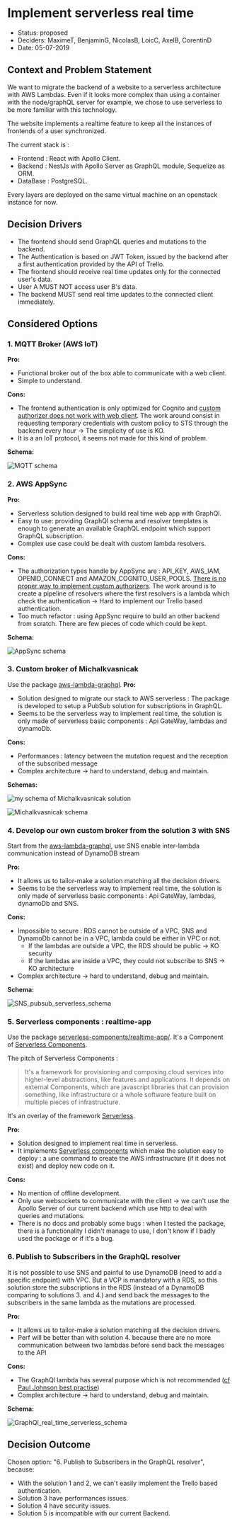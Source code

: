 # Implement serverless real time

* Status: proposed
* Deciders: MaximeT, BenjaminG, NicolasB, LoicC, AxelB, CorentinD
* Date: 05-07-2019


## Context and Problem Statement

We want to migrate the backend of a website to a serverless architecture with AWS Lambdas. 
Even if it looks more complex than using a container with the node/graphQL server for example,
we chose to use serverless to be more familiar with this technology.

The website implements a realtime feature to keep all the instances of frontends of a user synchronized.

The current stack is :
* Frontend : React with Apollo Client.
* Backend : NestJs with Apollo Server as GraphQL module, Sequelize as ORM.
* DataBase : PostgreSQL.

Every layers are deployed on the same virtual machine on an openstack instance for now.

## Decision Drivers

* The frontend should send GraphQL queries and mutations to the backend.
* The Authentication is based on JWT Token, issued by the backend 
after a first authentication provided by the API of Trello.
* The frontend should receive real time updates only for the connected user's data.
* User A MUST NOT access user B's data.
* The backend MUST send real time updates to the connected client immediately.

## Considered Options

### 1. MQTT Broker (AWS IoT)

**Pro:**

* Functional broker out of the box able to communicate with a web client.
* Simple to understand.

**Cons:**

* The frontend authentication is only optimized for Cognito and
 [custom authorizer does not work with web client](https://github.com/aws/aws-iot-device-sdk-js/issues/169).
The work around consist in requesting temporary credentials with custom policy to STS through
the backend every hour &rarr; The simplicity of use is KO.   
* It is a an IoT protocol, it seems not made for this kind of problem.

**Schema:**

![MQTT schema](Schema_serverless_pubsub_mqtt.png)

### 2. AWS AppSync

**Pro:**

* Serverless solution designed to build real time web app with GraphQl.
* Easy to use: providing GraphQl schema and resolver templates is enough to generate 
an available GraphQL endpoint which support GraphQL subscription.
* Complex use case could be dealt with custom lambda resolvers.

**Cons:** 

* The authorization types handle by AppSync are : API_KEY, AWS_IAM, OPENID_CONNECT and
 AMAZON_COGNITO_USER_POOLS.
 [There is no proper way to implement custom authorizers](https://github.com/aws/aws-appsync-community/issues/2). 
 The work around is to create a pipeline of resolvers where the first resolvers is a lambda 
 which check the authentication &rarr; Hard to implement our Trello based authentication.
* Too much refactor : using AppSync require to build an other backend from scratch. 
There are few pieces of code which could be kept.

**Schema:**

![AppSync schema](appsync_schema.png)

### 3. Custom broker of Michalkvasnicak

Use the package [aws-lambda-graphql](https://github.com/michalkvasnicak/aws-lambda-graphql).
**Pro:** 

* Solution designed to migrate our stack to AWS serverless :
 The package is developed to setup a PubSub solution for subscriptions in GraphQL.
* Seems to be the serverless way to implement real time, the solution is only made of serverless basic
 components : Api GateWay, lambdas and dynamoDb.

**Cons:** 

* Performances : latency between the mutation request and the reception of the subscribed message
* Complex architecture &rarr; hard to understand, debug and maintain.

**Schemas:**

![my schema of Michalkvasnicak solution](my_schema_of_Michalkvasnicak_solution.jpg)

![Michalkvasnicak schema](michalkvasnicak_schema.svg)

### 4. Develop our own custom broker from the solution 3 with SNS

Start from the [aws-lambda-graphql](https://github.com/michalkvasnicak/aws-lambda-graphql), 
use SNS enable inter-lambda communication instead of DynamoDB stream

**Pro:** 

* It allows us to tailor-make a solution matching all the decision drivers.
* Seems to be the serverless way to implement real time, the solution is only made of serverless basic
 components : Api GateWay, lambdas, dynamoDb and SNS.

**Cons:** 

* Impossible to secure : RDS cannot be outside of a VPC, SNS and DynamoDb cannot be in a VPC, lambda could be either in VPC or not.
    * If the lambdas are outside a VPC, the RDS should be public &rarr; KO security
    * If the lambdas are inside a VPC, they could not subscribe to SNS &rarr; KO architecture
* Complex architecture &rarr; hard to understand, debug and maintain.
 
**Schema:** 
 
 ![SNS_pubsub_serverless_schema](SNS_pubsub_serverless.png)

 ### 5. Serverless components : realtime-app
 
 Use the package [serverless-components/realtime-app/](https://github.com/serverless-components/realtime-app/).
 It's a Component of [Serverless Components](https://github.com/serverless/components).
 
 The pitch of Serverless Components :
 >It's a framework for provisioning and composing cloud services into higher-level abstractions,
  like features and applications. 
  It depends on external Components, which are javascript libraries that can provision something,
  like infrastructure or a whole software feature built on multiple pieces of infrastructure. 
 
 It's an overlay of the framework [Serverless](https://serverless.com/). 
 
 **Pro:** 
 
 * Solution designed to implement real time in serverless.
 * It implements [Serverless components](https://github.com/serverless/components) which make 
 the solution easy to deploy : a une command to create the AWS infrastructure (if it does not exist) 
 and deploy new code on it.
 
 **Cons:** 
 * No mention of offline development.
 * Only use websockets to communicate with the client &rarr; we can't use the Apollo Server of 
 our current backend which use http to deal with queries and mutations.
 * There is no docs and probably some bugs : when I tested the package, there is a functionality
  I didn't manage to use, I don't know if I badly used the package or if it's a bug.
  
  ### 6. Publish to Subscribers in the GraphQL resolver
  
  It is not possible to use SNS and painful to use DynamoDB (need to add a specific endpoint) with VPC. 
  But a VCP is mandatory with a RDS, so this solution store the subscriptions in the RDS 
  (instead of a DynamoDB comparing to solutions 3. and 4.) and send back the messages to the subscribers in 
  the same lambda as the mutations are processed.   
  
  **Pro:** 
  
  * It allows us to tailor-make a solution matching all the decision drivers.
  * Perf will be better than with solution 4. because there are no more communication between two lambdas 
  before send back the messages to the API
  
  **Cons:** 
  
  * The GraphQl lambda has several purpose which is not recommended ([cf Paul Johnson best practise](https://medium.com/@PaulDJohnston/serverless-best-practices-b3c97d551535))
  * Complex architecture &rarr; hard to understand, debug and maintain.
   
  **Schema:** 
   
   ![GraphQl_real_time_serverless_schema](GraphQl_real_time_serverless.png)

## Decision Outcome

Chosen option: "6. Publish to Subscribers in the GraphQL resolver", because:
* With the solution 1 and 2, we can't easily implement the Trello based authentication.
* Solution 3 have performances issues.
* Solution 4 have security issues.
* Solution 5 is incompatible with our current Backend. 
